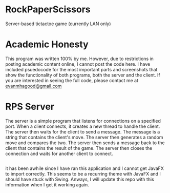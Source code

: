 # RockPaperScissors
Server-based tictactoe game (currently LAN only)


# Academic Honesty
This program was written 100% by me. However, due to restrictions in posting academic content online, I cannot post the code here. I have included psuedocode for the most important parts and screenshots that show the functionality of both programs, both the server and the client. If you are interested in seeing the full code, please contact me at evanmhagood@gmail.com

# RPS Server
The server is a simple program that listens for connections on a specified port. When a client connects, it creates a new thread to handle the client. The server then waits for the client to send a message. The message is a string that contains the client's move. The server then generates a random move and compares the two. The server then sends a message back to the client that contains the result of the game. The server then closes the connection and waits for another client to connect.

##
it has been awhile since I have ran this application and I cannot get JavaFX to import correctly. This seems to be a recurring theme with JavaFX and I should have stuck with Swing.
Anways, I will update this repo with this information when I get it working again.

